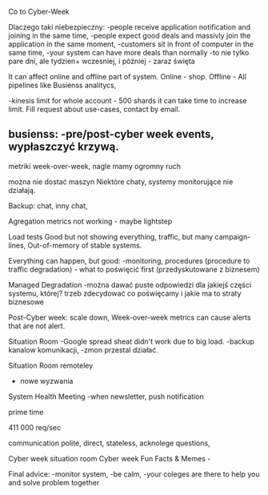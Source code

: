 Co to Cyber-Week

Dlaczego taki niebezpieczny:
-people receive application notification and joining in the same time,
-people expect good deals and massivly join the application in the same moment,
-customers sit in front of computer in the same time,
-your system can have more deals than normally
-to nie tylko pare dni, ale tydzien+ wczesniej, i później - zaraz święta


It can affect online and offline part of system.
Online - shop.
Offline - All pipelines like Busienss analitycs,

-kinesis limit for whole account - 500 shards
it can take time to increase limit. Fill request about use-cases, contact by email.

busienss:
-pre/post-cyber week events, wypłaszczyć krzywą.
-

metriki week-over-week, nagle mamy ogromny ruch

można nie dostać maszyn
Niektóre chaty, systemy monitorujące nie działają.

Backup: chat, inny chat,

Agregation metrics not working - maybe lightstep

Load tests
Good but not showing everything, traffic, but many campaign-lines, Out-of-memory of stable systems.

Everything can happen, but good:
-monitoring, procedures (procedure to traffic degradation) - what to poświęcić first (przedyskutowane z biznesem)


Managed Degradation
-można dawać puste odpowiedzi dla jakiejś części systemu, której? trzeb zdecydować co poświęcamy i jakie ma to straty biznesowe

Post-Cyber week:
scale down,
Week-over-week metrics can cause alerts that are not alert.


Situation Room
-Google spread sheat didn't work due to big load.
-backup kanalow komunikacji,
-zmon przestal działać.

Situation Room remoteley
- nowe wyzwania

System Health Meeting
-when newsletter, push notification

prime time

411 000 req/sec

communication
polite, direct, stateless,
acknolege questions,

Cyber week situation room
Cyber week Fun Facts & Memes -

Final advice:
-monitor system,
-be calm,
-your coleges are there to help you and solve problem together 





